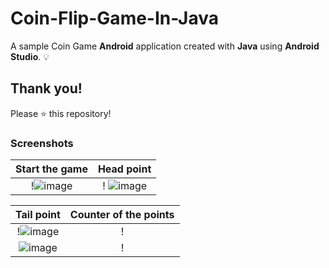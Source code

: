 # Coin-Flip-Game-In-Java

A sample Coin Game **Android** application created with **Java** using **Android Studio**. 💡

## Thank you!
Please ⭐️ this repository!

### Screenshots
Start the game | Head point
:------------------:|:------------------------:
!![image](https://user-images.githubusercontent.com/67371383/196048919-0e103eea-0f3f-43bc-a182-50213e91538e.png)|! ![image](https://user-images.githubusercontent.com/67371383/196048934-5d8966fc-6e9c-4211-8540-5034352e9b09.png) |!

Tail point| Counter of the points
:------------------:|:------------------------:
!![image](https://user-images.githubusercontent.com/67371383/196049181-ab1e56fd-a010-46e1-a6f0-80f592dc8631.png) |!
![image](https://user-images.githubusercontent.com/67371383/196049272-45404dc5-d6b1-4218-b4b3-da8d3aa3dca0.png) |!



